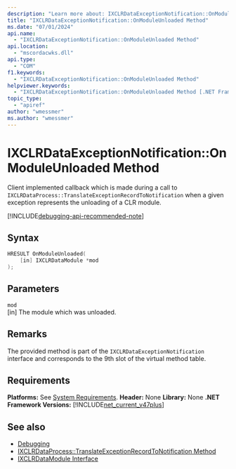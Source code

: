```yaml
---
description: "Learn more about: IXCLRDataExceptionNotification::OnModuleUnloaded Method"
title: "IXCLRDataExceptionNotification::OnModuleUnloaded Method"
ms.date: "07/01/2024"
api.name:
  - "IXCLRDataExceptionNotification::OnModuleUnloaded Method"
api.location:
  - "mscordacwks.dll"
api.type:
  - "COM"
f1.keywords:
  - "IXCLRDataExceptionNotification::OnModuleUnloaded Method"
helpviewer.keywords:
  - "IXCLRDataExceptionNotification::OnModuleUnloaded Method [.NET Framework debugging]"
topic_type:
  - "apiref"
author: "wmessmer"
ms.author: "wmessmer"
---
```

# IXCLRDataExceptionNotification::OnModuleUnloaded Method

Client implemented callback which is made during a call to `IXCLRDataProcess::TranslateExceptionRecordToNotification` when a given exception represents the unloading of a CLR module.

[!INCLUDE[debugging-api-recommended-note](../../../../includes/debugging-api-recommended-note.md)]

## Syntax

```cpp
HRESULT OnModuleUnloaded(
    [in] IXCLRDataModule *mod
);
```

## Parameters

`mod`\
[in] The module which was unloaded.

## Remarks

The provided method is part of the `IXCLRDataExceptionNotification` interface and corresponds to the 9th slot of the virtual method table.

## Requirements

**Platforms:** See [System Requirements](../../get-started/system-requirements.md).
**Header:** None
**Library:** None
**.NET Framework Versions:** [!INCLUDE[net_current_v47plus](../../../../includes/net-current-v47plus.md)]

## See also

- [Debugging](index.md)
- [IXCLRDataProcess::TranslateExceptionRecordToNotification Method](ixclrdataprocess-translateexceptionrecordtonotification-method.md)
- [IXCLRDataModule Interface](ixclrdatamodule-interface.md)
